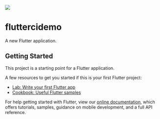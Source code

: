 
![](https://app.bitrise.io/app/eba74d879fca31f4/status.svg?token=DmozZ_Xwj4gvONTz7Q7ZYQ)
# fluttercidemo

A new Flutter application.

## Getting Started

This project is a starting point for a Flutter application.

A few resources to get you started if this is your first Flutter project:

- [Lab: Write your first Flutter app](https://flutter.dev/docs/get-started/codelab)
- [Cookbook: Useful Flutter samples](https://flutter.dev/docs/cookbook)

For help getting started with Flutter, view our
[online documentation](https://flutter.dev/docs), which offers tutorials,
samples, guidance on mobile development, and a full API reference.
